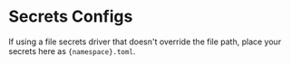 # Secrets Configs

If using a file secrets driver that doesn't override the file path, place your secrets here as `{namespace}.toml`.
